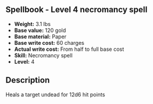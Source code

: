 ## Spellbook - Level 4 necromancy spell
- **Weight:** 3.1 lbs
- **Base value:** 120 gold
- **Base material:** Paper
- **Base write cost:** 60 charges
- **Actual write cost:** From half to full base cost
- **Skill:** Necromancy spell
- **Level:** 4
## Description
Heals a target undead for 12d6 hit points
